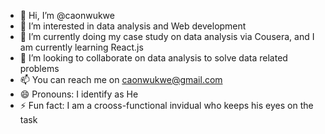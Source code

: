 - 👋 Hi, I’m @caonwukwe
- 👀 I’m interested in data analysis and Web development 
- 🌱 I’m currently doing my case study on data analysis via Cousera, and I am currently learning React.js
- 💞️ I’m looking to collaborate on data analysis to solve data related problems 
- 📫 You can reach me on caonwukwe@gmail.com 
- 😄 Pronouns: I identify as He
- ⚡ Fun fact: I am a crooss-functional invidual who keeps his eyes on the task

<!---
caonwukwe/caonwukwe is a ✨ special ✨ repository because its `README.md` (this file) appears on your GitHub profile.
You can click the Preview link to take a look at your changes.
--->
